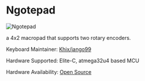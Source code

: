 # Ngotepad

![Ngotepad](https://i.imgur.com/H0IpxtU.png)

a 4x2 macropad that supports two rotary encoders.

Keyboard Maintainer: [Khix/jango99](https://github.com/jango99)

Hardware Supported: Elite-C, atmega32u4 based MCU

Hardware Availability: [Open Source](https://github.com/jango99/Ngotepad/tree/master/Gerbers)
